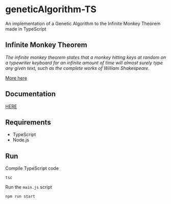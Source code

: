 # geneticAlgorithm-TS

An implementation of a Genetic Algorithm to the Infinite Monkey Theorem made in TypeScript

## Infinite Monkey Theorem

_The infinite monkey theorem states that a monkey hitting keys at random on a typewriter keyboard for an infinite amount of time will almost surely type any given text, such as the complete works of William Shakespeare._

[More here](https://en.wikipedia.org/wiki/Infinite_monkey_theorem)

## Documentation

[HERE]()

## Requirements

-   TypeScript
-   Node.js

## Run

Compile TypeScript code

```
tsc
```

Run the `main.js` script

```
npm run start
```
